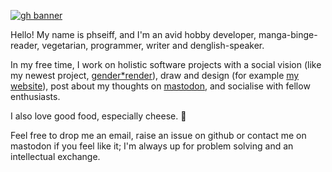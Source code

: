 <!-- ![Website Banner](https://phseiff.com/images/final-banner-blurred-edges.png) -->

[![gh banner](https://phseiff.com/images/gh-banner-processed.png)](https://phseiff.com)

Hello! My name is phseiff, and I'm an avid hobby developer, manga-binge-reader, vegetarian, programmer, writer and denglish-speaker.

In my free time, I work on holistic software projects with a social vision (like my newest project, [gender\*render](https://github.com/phseiff/gender-render)), draw and design (for example [my website](https://phseiff.com)), post about my thoughts on [mastodon](https://toot.phseiff.com), and socialise with fellow enthusiasts.

I also love good food, especially cheese. :cheese:

Feel free to drop me an email, raise an issue on github or contact me on mastodon if you feel like it; I'm always up for problem solving and an intellectual exchange.
